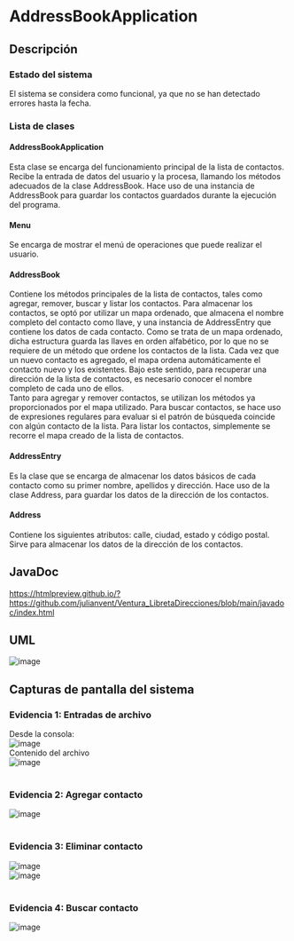 # AddressBookApplication
## Descripción
### Estado del sistema
El sistema se considera como funcional, ya que no se han detectado errores hasta la fecha.
### Lista de clases

#### AddressBookApplication
Esta clase se encarga del funcionamiento principal de la lista de contactos. Recibe la entrada de datos del usuario y la procesa, llamando los métodos adecuados de la clase AddressBook. Hace uso de una instancia de AddressBook para guardar los contactos guardados durante la ejecución del programa.
#### Menu
Se encarga de mostrar el menú de operaciones que puede realizar el usuario.
#### AddressBook
Contiene los métodos principales de la lista de contactos, tales como agregar, remover, buscar y listar los contactos. Para almacenar los contactos, se optó por utilizar un mapa ordenado, que almacena el nombre completo del contacto como llave, y una instancia de AddressEntry que contiene los datos de cada contacto. Como se trata de un mapa ordenado, dicha estructura guarda las llaves en orden alfabético, por lo que no se requiere de un método que ordene los contactos de la lista. Cada vez que un nuevo contacto es agregado, el mapa ordena automáticamente el contacto nuevo y los existentes. Bajo este sentido, para recuperar una dirección de la lista de contactos, es necesario conocer el nombre completo de cada uno de ellos.\
Tanto para agregar y remover contactos, se utilizan los métodos ya proporcionados por el mapa utilizado. Para buscar contactos, se hace uso de expresiones regulares para evaluar si el patrón de búsqueda coincide con algún contacto de la lista. Para listar los contactos, simplemente se recorre el mapa creado de la lista de contactos.

#### AddressEntry
Es la clase que se encarga de almacenar los datos básicos de cada contacto como su primer nombre, apellidos y dirección. Hace uso de la clase Address, para guardar los datos de la dirección de los contactos.
#### Address
Contiene los siguientes atributos: calle, ciudad, estado y código postal. Sirve para almacenar los datos de la dirección de los contactos.


## JavaDoc
https://htmlpreview.github.io/?https://github.com/julianvent/Ventura_LibretaDirecciones/blob/main/javadoc/index.html
## UML
![image](https://github.com/julianvent/Ventura_LibretaDirecciones/assets/127433986/1263d70a-2e4a-4960-b8cf-a09cc9bacfae)
<br>

## Capturas de pantalla del sistema
### Evidencia 1: Entradas de archivo
Desde la consola:<br>
![image](https://github.com/julianvent/Ventura_LibretaDirecciones/assets/127433986/4df3fb63-3212-404e-b41c-3670743f4073)
<br>
Contenido del archivo<br>
![image](https://github.com/julianvent/Ventura_LibretaDirecciones/assets/127433986/1a4b6e7b-001b-47dc-8c50-0f98e4cbb53b)<br>
<br>
### Evidencia 2: Agregar contacto<br>
![image](https://github.com/julianvent/Ventura_LibretaDirecciones/assets/127433986/1e6c8886-30a4-47ee-9170-4fba4318dec8)<br>
<br>
### Evidencia 3: Eliminar contacto<br>
![image](https://github.com/julianvent/Ventura_LibretaDirecciones/assets/127433986/1da90f4d-3ec2-4a87-b8e7-d2a563b0d952)<br>
![image](https://github.com/julianvent/Ventura_LibretaDirecciones/assets/127433986/4060616a-e8a9-455f-b558-08f69f82baae)<br>
<br>
### Evidencia 4: Buscar contacto<br>
![image](https://github.com/julianvent/Ventura_LibretaDirecciones/assets/127433986/bda5a9ac-3cec-4968-9034-69ebe581480b)<br>
<br>
